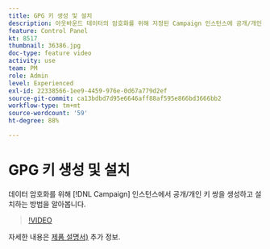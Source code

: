 ```yaml
---
title: GPG 키 생성 및 설치
description: 아웃바운드 데이터의 암호화를 위해 지정된 Campaign 인스턴스에 공개/개인 키 쌍을 생성하고 설치하는 방법을 알아봅니다.
feature: Control Panel
kt: 8517
thumbnail: 36386.jpg
doc-type: feature video
activity: use
team: PM
role: Admin
level: Experienced
exl-id: 22338566-1ee9-4459-976e-0d67a779d2ef
source-git-commit: ca13bdbd7d95e6646aff88af595e866bd3666bb2
workflow-type: tm+mt
source-wordcount: '59'
ht-degree: 88%

---
```


# GPG 키 생성 및 설치

데이터 암호화를 위해 [!DNL Campaign] 인스턴스에서 공개/개인 키 쌍을 생성하고 설치하는 방법을 알아봅니다.

>[!VIDEO](https://video.tv.adobe.com/v/36386?quality=12)

자세한 내용은 [제품 설명서)](https://experienceleague.adobe.com/docs/control-panel/using/instances-settings/gpg-keys-management.html?lang=ko) 추가 정보.

